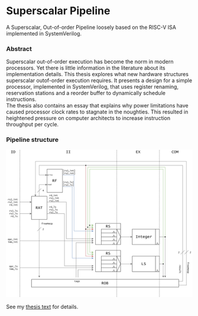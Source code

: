# Superscalar Pipeline
A Superscalar, Out-of-order Pipeline loosely based on the RISC-V ISA implemented in SystemVerilog.  

### Abstract
Superscalar out-of-order execution has become the norm in modern processors. Yet there is little information in the literature about its implementation details. This thesis explores what new hardware structures superscalar outof-order execution requires. It presents a design for a simple processor, implemented in SystemVerilog, that uses register renaming, reservation stations and a reorder buffer to dynamically schedule instructions.  
The thesis also contains an essay that explains why power limitations have caused processor clock rates to stagnate in the noughties. This resulted in heightened pressure on computer architects to increase instruction throughput per cycle.  



### Pipeline structure  
  
  
![](pipeline.png)

See my [thesis text](thesis/bachelor.pdf) for details.

